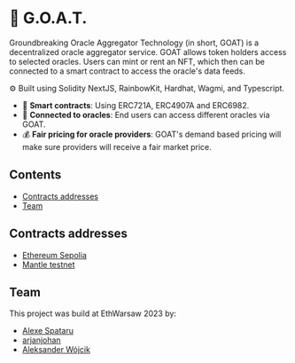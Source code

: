 # 🐐 G.O.A.T. 

Groundbreaking Oracle Aggregator Technology (in short, GOAT) is a decentralized oracle aggregator service. GOAT allows token holders access to selected oracles. Users can mint or rent an NFT, which then can be connected to a smart contract to access the oracle's data feeds.

⚙️ Built using Solidity NextJS, RainbowKit, Hardhat, Wagmi, and Typescript.

- 📃 **Smart contracts**: Using ERC721A, ERC4907A and ERC6982.
- 🔮 **Connected to oracles**: End users can access different oracles via GOAT.
- 💰 **Fair pricing for oracle providers**: GOAT's demand based pricing will make sure providers will receive a fair market price.

## Contents

- [Contracts addresses](#contracts-addresses)
- [Team](#team)

## Contracts addresses

- [Ethereum Sepolia](https://etherscan.io/address/0x)
- [Mantle testnet](https://explorer.testnet.mantle.xyz/address/0x)

## Team

This project was build at EthWarsaw 2023 by:
- [Alexe Spataru](twitter.com/urataps/)
- [arjanjohan](twitter.com/arjanjohan/)
- [Aleksander Wójcik](twitter.com/aleksan64074481)
